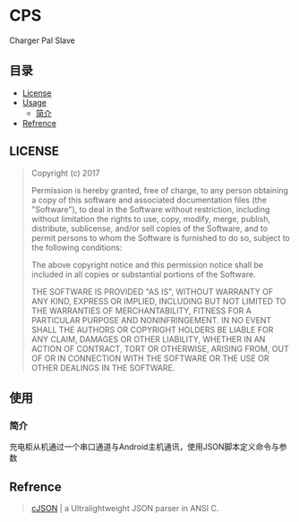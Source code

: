 # CPS
Charger Pal Slave


## 目录
* [License](#LICENSE)
* [Usage](#使用)
  * [简介](#简介)
* [Refrence](#Refrence)

## LICENSE
> Copyright (c) 2017 
> 
> Permission is hereby granted, free of charge, to any person obtaining a copy
> of this software and associated documentation files (the "Software"), to deal
> in the Software without restriction, including without limitation the rights
> to use, copy, modify, merge, publish, distribute, sublicense, and/or sell
> copies of the Software, and to permit persons to whom the Software is
> furnished to do so, subject to the following conditions:
> 
> The above copyright notice and this permission notice shall be included in all
> copies or substantial portions of the Software.
> 
> THE SOFTWARE IS PROVIDED "AS IS", WITHOUT WARRANTY OF ANY KIND, EXPRESS OR
> IMPLIED, INCLUDING BUT NOT LIMITED TO THE WARRANTIES OF MERCHANTABILITY,
> FITNESS FOR A PARTICULAR PURPOSE AND NONINFRINGEMENT. IN NO EVENT SHALL THE
> AUTHORS OR COPYRIGHT HOLDERS BE LIABLE FOR ANY CLAIM, DAMAGES OR OTHER
> LIABILITY, WHETHER IN AN ACTION OF CONTRACT, TORT OR OTHERWISE, ARISING FROM,
> OUT OF OR IN CONNECTION WITH THE SOFTWARE OR THE USE OR OTHER DEALINGS IN THE
> SOFTWARE.

## 使用

### 简介
充电柜从机通过一个串口通道与Android主机通讯，使用JSON脚本定义命令与参数

## Refrence
> [cJSON](https://github.com/DaveGamble/cJSON) | a Ultralightweight JSON parser in ANSI C.